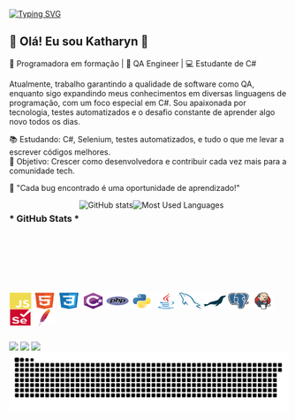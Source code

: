 <div>
<a href="https://git.io/typing-svg"><img src="https://readme-typing-svg.demolab.com?font=Fira+Code&weight=600&pause=1000&color=22CAAC&width=435&lines=%E2%98%86*%EF%BD%A1.+Welcome+to+my+universe!+%EF%BD%A1.*%E2%98%86" alt="Typing SVG" /></a>
</div>

## 🌟 Olá! Eu sou Katharyn 👋


🚀 Programadora em formação | 🎯 QA Engineer | 💻 Estudante de C#

Atualmente, trabalho garantindo a qualidade de software como QA, enquanto sigo expandindo meus conhecimentos em diversas linguagens de programação, com um foco especial em C#.
Sou apaixonada por tecnologia, testes automatizados e o desafio constante de aprender algo novo todos os dias.

📚 Estudando: C#, Selenium, testes automatizados, e tudo o que me levar a escrever códigos melhores.
<br>🌱 Objetivo: Crescer como desenvolvedora e contribuir cada vez mais para a comunidade tech.

🧩 "Cada bug encontrado é uma oportunidade de aprendizado!"


<div style="display: flex;text-align: center;" align="center">
  <h3>* GitHub Stats *</h3>
  <br>
  <img height="150em" src="https://github-readme-stats.vercel.app/api?username=kathyncodec&&hide_title=true&show_icons=true&include_all_commits=false&count_private=true&line_height=25&hide=issues&bg_color=000&title_color=00ffea&text_color=FFF&border_radius=3&border_color=02bdad&icon_color=9803fc&theme=jolly" alt="GitHub stats"/>
  <img src="https://github-readme-stats.vercel.app/api/top-langs/?username=kathyncodec&&line_height=10&card_width=290&layout=compact&hide_title=false&count_private=true&langs_count=4&show_icons=true&title_color=00ffea&hide=html,scss,less&bg_color=000&text_color=8B8B8B&border_radius=3&border_color=02bdad&count_private=true" alt="Most Used Languages">
</div>






<div style="display: inline_block"><br>
  <img align="center" alt="JavaScript" height="30" width="40" src="https://raw.githubusercontent.com/devicons/devicon/master/icons/javascript/javascript-plain.svg">
  <img align="center" alt="HTML" height="30" width="40" src="https://raw.githubusercontent.com/devicons/devicon/master/icons/html5/html5-original.svg">
  <img align="center" alt="CSS" height="30" width="40" src="https://raw.githubusercontent.com/devicons/devicon/master/icons/css3/css3-original.svg">
  <img align="center" alt="Csharp" height="30" width="40" src="https://raw.githubusercontent.com/devicons/devicon/master/icons/csharp/csharp-original.svg">
  <img align="center" alt="PHP" height="30" width="40" src="https://raw.githubusercontent.com/devicons/devicon/master/icons/php/php-original.svg">
  <img align="center" alt="Python" height="30" width="40" src="https://raw.githubusercontent.com/devicons/devicon/master/icons/python/python-original.svg">
  <img align="center" alt="Java" height="30" width="40" src="https://raw.githubusercontent.com/devicons/devicon/master/icons/java/java-original.svg">
  <img align="center" alt="SQL" height="30" width="40" src="https://raw.githubusercontent.com/devicons/devicon/master/icons/mysql/mysql-original.svg">
  <img align="center" alt="MariaDB" height="30" width="40" src="https://raw.githubusercontent.com/devicons/devicon/master/icons/mariadb/mariadb-original.svg">
  <img align="center" alt="PostgreSQL" height="30" width="40" src="https://raw.githubusercontent.com/devicons/devicon/master/icons/postgresql/postgresql-original.svg">
  <img align="center" alt="Jenkins" height="30" width="40" src="https://raw.githubusercontent.com/devicons/devicon/master/icons/jenkins/jenkins-original.svg">
  <img align="center" alt="Selenium" height="30" width="40" src="https://raw.githubusercontent.com/devicons/devicon/master/icons/selenium/selenium-original.svg">
    <img align="center" alt="Apache" height="30" width="40" src="https://raw.githubusercontent.com/devicons/devicon/master/icons/apache/apache-original.svg">



          

</div>
  
  ##
 
<div> 
  <a href="https://instagram.com/kit_kat_kathyn" target="_blank"><img src="https://img.shields.io/badge/-Instagram-%23E4405F?style=for-the-badge&logo=instagram&logoColor=white" target="_blank"></a>
  <a href = "mailto:katharynsanches@gmail.com"><img src="https://img.shields.io/badge/-Gmail-%23333?style=for-the-badge&logo=gmail&logoColor=white" target="_blank"></a>
  <a href="https://www.linkedin.com/in/katharyn-chaves-3a6777209" target="_blank"><img src="https://img.shields.io/badge/-LinkedIn-%230077B5?style=for-the-badge&logo=linkedin&logoColor=white" target="_blank"></a> 
  
</div>

<picture align="center">
  <source media="(prefers-color-scheme: dark)" srcset="https://raw.githubusercontent.com/kathyncodec/kathyncodec/output/github-contribution-grid-snake-dark.svg">
  <source media="(prefers-color-scheme: light)" srcset="https://raw.githubusercontent.com/kathyncodec/kathyncodec/output/github-contribution-grid-snake-dark.svg">
  <img align="center" alt="github contribution grid snake animation" src="https://raw.githubusercontent.com/kathyncodec/kathyncodec/output/github-contribution-grid-snake.svg">
</picture>

